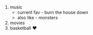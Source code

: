 1. music
    - current fav - burn the house down
    - also like - monsters
2. movies
3. basketball ❤️
